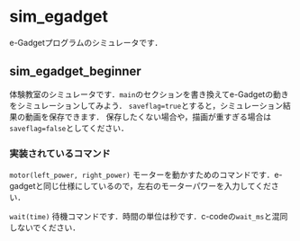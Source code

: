 # sim_egadget
e-Gadgetプログラムのシミュレータです．

## sim_egadget_beginner
体験教室のシミュレータです．`main`のセクションを書き換えてe-Gadgetの動きをシミュレーションしてみよう．
`saveflag=true`とすると，シミュレーション結果の動画を保存できます．
保存したくない場合や，描画が重すぎる場合は`saveflag=false`としてください．

### 実装されているコマンド
`motor(left_power, right_power)`
モーターを動かすためのコマンドです．e-gadgetと同じ仕様にしているので，左右のモーターパワーを入力してください．

`wait(time)`
待機コマンドです．時間の単位は秒です．c-codeの`wait_ms`と混同しないでください．